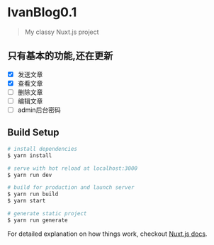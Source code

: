 # IvanBlog0.1

> My classy Nuxt.js project

## 只有基本的功能,还在更新
- [x] 发送文章
- [x] 查看文章
- [ ] 删除文章
- [ ] 编辑文章
- [ ] admin后台密码
## Build Setup
``` bash
# install dependencies
$ yarn install

# serve with hot reload at localhost:3000
$ yarn run dev

# build for production and launch server
$ yarn run build
$ yarn start

# generate static project
$ yarn run generate
```

For detailed explanation on how things work, checkout [Nuxt.js docs](https://nuxtjs.org).
